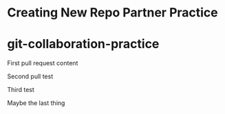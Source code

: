# Creating New Repo Partner Practice
# git-collaboration-practice

First pull request content

Second pull test

Third test

Maybe the last thing
